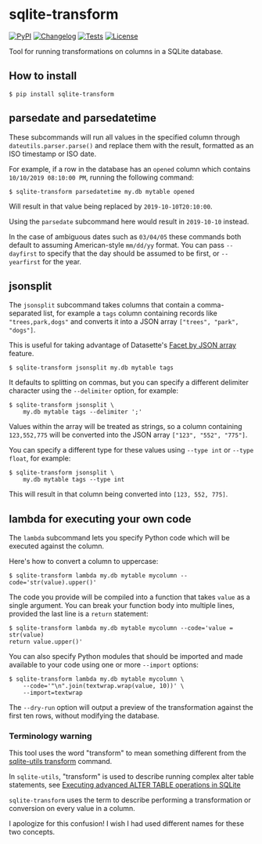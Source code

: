 # sqlite-transform

[![PyPI](https://img.shields.io/pypi/v/sqlite-transform.svg)](https://pypi.org/project/sqlite-transform/)
[![Changelog](https://img.shields.io/github/v/release/simonw/sqlite-transform?include_prereleases&label=changelog)](https://github.com/simonw/sqlite-transform/releases)
[![Tests](https://github.com/simonw/sqlite-transform/workflows/Test/badge.svg)](https://github.com/simonw/sqlite-transform/actions?query=workflow%3ATest)
[![License](https://img.shields.io/badge/license-Apache%202.0-blue.svg)](https://github.com/dogsheep/sqlite-transform/blob/main/LICENSE)

Tool for running transformations on columns in a SQLite database.

## How to install

    $ pip install sqlite-transform

## parsedate and parsedatetime

These subcommands will run all values in the specified column through `dateutils.parser.parse()` and replace them with the result, formatted as an ISO timestamp or ISO date.

For example, if a row in the database has an `opened` column which contains `10/10/2019 08:10:00 PM`, running the following command:

    $ sqlite-transform parsedatetime my.db mytable opened

Will result in that value being replaced by `2019-10-10T20:10:00`.

Using the `parsedate` subcommand here would result in `2019-10-10` instead.

In the case of ambiguous dates such as `03/04/05` these commands both default to assuming American-style `mm/dd/yy` format. You can pass `--dayfirst` to specify that the day should be assumed to be first, or `--yearfirst` for the year.

## jsonsplit

The `jsonsplit` subcommand takes columns that contain a comma-separated list, for example a `tags` column containing records like `"trees,park,dogs"` and converts it into a JSON array `["trees", "park", "dogs"]`.

This is useful for taking advantage of Datasette's [Facet by JSON array](https://docs.datasette.io/en/stable/facets.html#facet-by-json-array) feature.

    $ sqlite-transform jsonsplit my.db mytable tags

It defaults to splitting on commas, but you can specify a different delimiter character using the `--delimiter` option, for example:

    $ sqlite-transform jsonsplit \
        my.db mytable tags --delimiter ';'

Values within the array will be treated as strings, so a column containing `123,552,775` will be converted into the JSON array `["123", "552", "775"]`.

You can specify a different type for these values using `--type int` or `--type float`, for example:

    $ sqlite-transform jsonsplit \
        my.db mytable tags --type int

This will result in that column being converted into `[123, 552, 775]`.

## lambda for executing your own code

The `lambda` subcommand lets you specify Python code which will be executed against the column.

Here's how to convert a column to uppercase:

    $ sqlite-transform lambda my.db mytable mycolumn --code='str(value).upper()'

The code you provide will be compiled into a function that takes `value` as a single argument. You can break your function body into multiple lines, provided the last line is a `return` statement:

    $ sqlite-transform lambda my.db mytable mycolumn --code='value = str(value)
    return value.upper()'

You can also specify Python modules that should be imported and made available to your code using one or more `--import` options:

    $ sqlite-transform lambda my.db mytable mycolumn \
        --code='"\n".join(textwrap.wrap(value, 10))' \
        --import=textwrap

The `--dry-run` option will output a preview of the transformation against the first ten rows, without modifying the database.

### Terminology warning

This tool uses the word "transform" to mean something different from the [sqlite-utils transform](https://sqlite-utils.datasette.io/en/stable/cli.html#transforming-tables) command.

In `sqlite-utils`, "transform" is used to describe running complex alter table statements, see [Executing advanced ALTER TABLE operations in SQLite](https://simonwillison.net/2020/Sep/23/sqlite-advanced-alter-table/)

`sqlite-transform` uses the term to describe performing a transformation or conversion on every value in a column.

I apologize for this confusion! I wish I had used different names for these two concepts.
